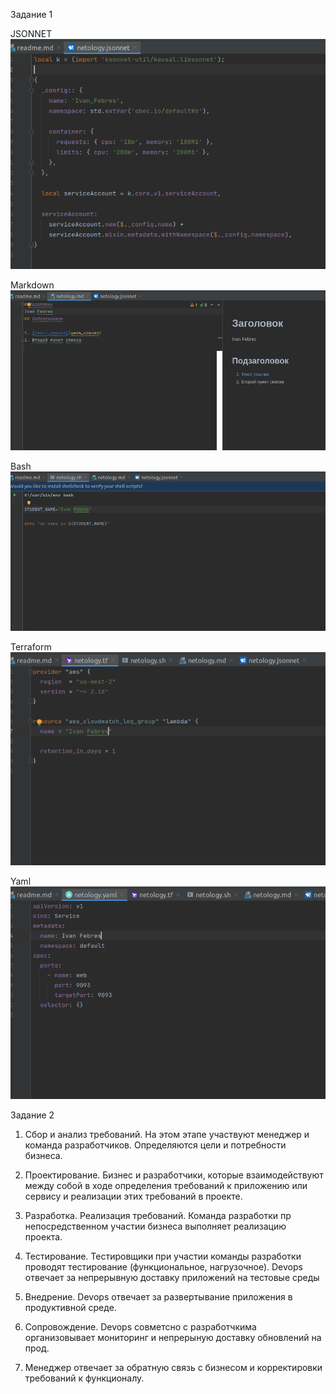 Задание 1

JSONNET
![jsonnet](jsonnet.png)

Markdown
![Markdown](Markdown.png)

Bash
![Bsh](Bash.png)

Terraform
![Terraform](Terraform.png)

Yaml
![Yaml](Yaml.png)


Задание 2

1. Сбор и анализ требований.
На этом этапе участвуют менеджер и команда разработчиков. Определяются цели и потребности бизнеса.

2. Проектирование. Бизнес и разработчики, которые взаимодействуют между собой
в ходе определения требований к приложению или сервису и реализации этих требований в проекте.

3. Разработка. Реализация требований. Команда разработки пр непосредственном участии бизнеса выполняет реализацию проекта.

4. Тестирование. Тестировщики при участии команды разработки проводят тестирование (функциональное, нагрузочное). 
Devops отвечает за непрерывную доставку приложений на тестовые среды

5. Внедрение. Devops отвечает за развертывание приложения в продуктивной среде.

6. Сопровождение. Devops совметсно с разработчкима организовывает мониторинг и непрерыную доставку обновлений на прод. 

7. Менеджер отвечает за обратную связь с бизнесом и корректировки требований к функционалу.